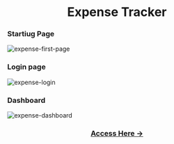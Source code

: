 <h1 align="center"> Expense Tracker </h1>

<h3> Startiug Page </h3>

![expense-first-page](https://github.com/user-attachments/assets/579fc3e8-469a-4e4a-b922-1698bd419f59)

<h3> Login page </h3>

![expense-login](https://github.com/user-attachments/assets/70621905-a170-4030-8e80-6d091462bf94)

<h3> Dashboard </h3>

![expense-dashboard](https://github.com/user-attachments/assets/165077a8-f5a8-47b4-89a4-9a1acb62ad90)

<h3 align="center"> <a href="https://vinoddhaware.github.io/expense-tracker/"> Access Here ->  </a> </h3>
